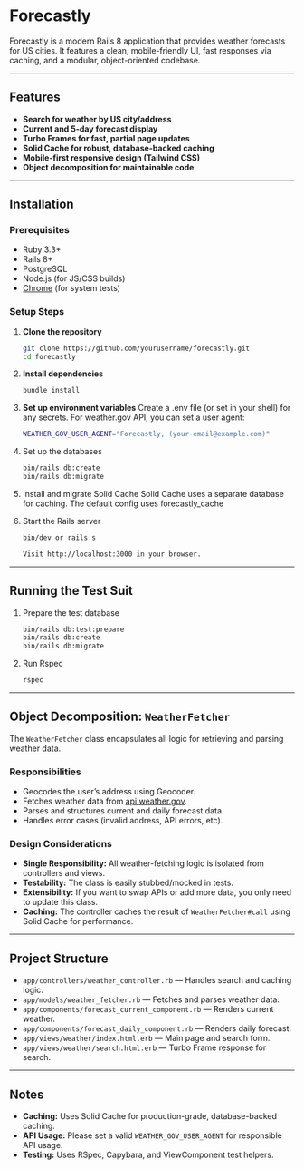 # Forecastly

Forecastly is a modern Rails 8 application that provides weather forecasts for US cities. It features a clean, mobile-friendly UI, fast responses via caching, and a modular, object-oriented codebase.

---

## Features

- **Search for weather by US city/address**
- **Current and 5-day forecast display**
- **Turbo Frames for fast, partial page updates**
- **Solid Cache for robust, database-backed caching**
- **Mobile-first responsive design (Tailwind CSS)**
- **Object decomposition for maintainable code**

---

## Installation

### Prerequisites

- Ruby 3.3+
- Rails 8+
- PostgreSQL
- Node.js (for JS/CSS builds)
- [Chrome](https://www.google.com/chrome/) (for system tests)

### Setup Steps

1. **Clone the repository**

   ```sh
   git clone https://github.com/yourusername/forecastly.git
   cd forecastly

2. **Install dependencies**
    ```sh
    bundle install

3. **Set up environment variables**
  Create a .env file (or set in your shell) for any secrets. For weather.gov API, you can set a user agent:
    ```sh
    WEATHER_GOV_USER_AGENT="Forecastly, (your-email@example.com)"

4. Set up the databases
    ```sh
    bin/rails db:create
    bin/rails db:migrate

5. Install and migrate Solid Cache
  Solid Cache uses a separate database for caching. The default config uses forecastly_cache

6. Start the Rails server
    ```sh
    bin/dev or rails s

    Visit http://localhost:3000 in your browser.

  ---
## Running the Test Suit
1. Prepare the test database
    ```sh
    bin/rails db:test:prepare
    bin/rails db:create
    bin/rails db:migrate

2. Run Rspec
    ```sh
    rspec

---

## Object Decomposition: `WeatherFetcher`

The `WeatherFetcher` class encapsulates all logic for retrieving and parsing weather data.

### Responsibilities

* Geocodes the user’s address using Geocoder.
* Fetches weather data from [api.weather.gov](https://api.weather.gov/).
* Parses and structures current and daily forecast data.
* Handles error cases (invalid address, API errors, etc).

### Design Considerations

* **Single Responsibility:** All weather-fetching logic is isolated from controllers and views.
* **Testability:** The class is easily stubbed/mocked in tests.
* **Extensibility:** If you want to swap APIs or add more data, you only need to update this class.
* **Caching:** The controller caches the result of `WeatherFetcher#call` using Solid Cache for performance.

---

## Project Structure

* `app/controllers/weather_controller.rb` — Handles search and caching logic.
* `app/models/weather_fetcher.rb` — Fetches and parses weather data.
* `app/components/forecast_current_component.rb` — Renders current weather.
* `app/components/forecast_daily_component.rb` — Renders daily forecast.
* `app/views/weather/index.html.erb` — Main page and search form.
* `app/views/weather/search.html.erb` — Turbo Frame response for search.

---

## Notes

* **Caching:** Uses Solid Cache for production-grade, database-backed caching.
* **API Usage:** Please set a valid `WEATHER_GOV_USER_AGENT` for responsible API usage.
* **Testing:** Uses RSpec, Capybara, and ViewComponent test helpers.
